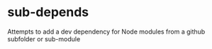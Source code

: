 # sub-depends
Attempts to add a dev dependency for Node modules from a github subfolder or sub-module

